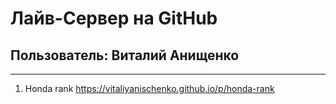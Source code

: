 # Лайв-Сервер на GitHub

## Пользователь: Виталий Анищенко

---

1. Honda rank
   https://vitaliyanischenko.github.io/p/honda-rank
